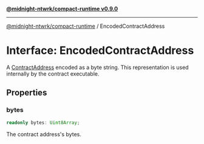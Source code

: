 [**@midnight-ntwrk/compact-runtime v0.9.0**](../README.md)

***

[@midnight-ntwrk/compact-runtime](../globals.md) / EncodedContractAddress

# Interface: EncodedContractAddress

A [ContractAddress](../type-aliases/ContractAddress.md) encoded as a byte string. This representation is used internally by the contract executable.

## Properties

### bytes

```ts
readonly bytes: Uint8Array;
```

The contract address's bytes.
